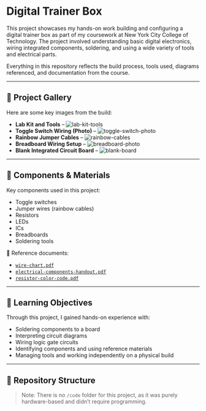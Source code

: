 # Digital Trainer Box

This project showcases my hands-on work building and configuring a digital trainer box as part of my coursework at New York City College of Technology. The project involved understanding basic digital electronics, wiring integrated components, soldering, and using a wide variety of tools and electrical parts.

Everything in this repository reflects the build process, tools used, diagrams referenced, and documentation from the course.

---

## 📸 Project Gallery

Here are some key images from the build:

- **Lab Kit and Tools** – ![lab-kit-tools](images/lab-kit-tools.jpg)
- **Toggle Switch Wiring (Photo)** – ![toggle-switch-photo](images/toggle-switch-photo.jpg)
- **Rainbow Jumper Cables** – ![rainbow-cables](images/rainbow-cables.jpg)
- **Breadboard Wiring Setup** – ![breadboard-photo](images/breadboard-photo.jpg)
- **Blank Integrated Circuit Board** – ![blank-board](images/blank-integrated-circuit-board.jpg)

---

## 🧰 Components & Materials

Key components used in this project:

- Toggle switches
- Jumper wires (rainbow cables)
- Resistors
- LEDs
- ICs
- Breadboards
- Soldering tools

📝 Reference documents:
- [`wire-chart.pdf`](docs/wire-chart.pdf)
- [`electrical-components-handout.pdf`](docs/electrical-components-handout.pdf)
- [`resistor-color-code.pdf`](docs/resistor-color-code.pdf)

---

## 🧠 Learning Objectives

Through this project, I gained hands-on experience with:
- Soldering components to a board
- Interpreting circuit diagrams
- Wiring logic gate circuits
- Identifying components and using reference materials
- Managing tools and working independently on a physical build

---

## 📂 Repository Structure

> Note: There is no `/code` folder for this project, as it was purely hardware-based and didn’t require programming.
